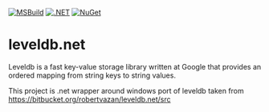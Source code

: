 [![MSBuild](https://github.com/SoftFx/leveldb.net/actions/workflows/msbuild.yml/badge.svg)](https://github.com/SoftFx/leveldb.net/actions/workflows/msbuild.yml)
[![.NET](https://github.com/SoftFx/leveldb.net/actions/workflows/dotnet.yml/badge.svg)](https://github.com/SoftFx/leveldb.net/actions/workflows/dotnet.yml)
[![NuGet](https://img.shields.io/nuget/v/SoftFX.LevelDB.Standard.svg)](https://www.nuget.org/packages/SoftFX.LevelDB.Standard)
# leveldb.net
Leveldb is a fast key-value storage library written at Google that provides an ordered mapping from string keys to string values.

This project is .net wrapper around windows port of leveldb taken from https://bitbucket.org/robertvazan/leveldb.net/src
